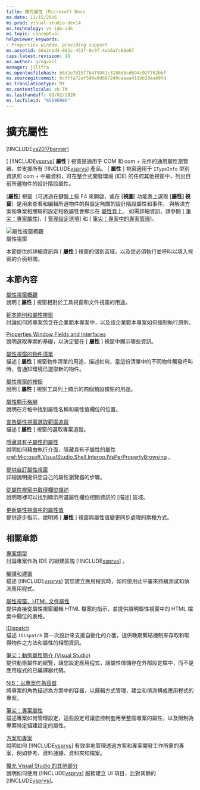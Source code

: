 ```yaml
---
title: 擴充屬性 |Microsoft Docs
ms.date: 11/15/2016
ms.prod: visual-studio-dev14
ms.technology: vs-ide-sdk
ms.topic: conceptual
helpviewer_keywords:
- Properties window, providing support
ms.assetid: 68e2cbd4-861c-453f-8c9f-4ab6afc80e67
caps.latest.revision: 19
ms.author: gregvanl
manager: jillfra
ms.openlocfilehash: b5d2e7d15f7b479941c3186d8cd694c92f762bbf
ms.sourcegitcommit: 6cfffa72af599a9d667249caaaa411bb28ea69fd
ms.translationtype: MT
ms.contentlocale: zh-TW
ms.lasthandoff: 09/02/2020
ms.locfileid: "65690986"
---
```

# <a name="extending-properties"></a>擴充屬性
[!INCLUDE[vs2017banner](../../includes/vs2017banner.md)]

[ [!INCLUDE[vsprvs](../../includes/vsprvs-md.md)] **屬性** ] 視窗是適用于 COM 和 com + 元件的通用屬性瀏覽器，並支援所有 [!INCLUDE[vsprvs](../../includes/vsprvs-md.md)] 產品。 [ **屬性** ] 視窗適用于 `ITypeInfo` 型別資訊和 com + 中繼資料，可在整合式開發環境 (IDE) 的任何其他視窗中，列出目前所選物件的設計階段屬性。  
  
 [**屬性**] 視窗（可透過在鍵盤上按 F4 來開啟，或在 [**視圖**] 功能表上選取 [**屬性] 視窗**）是用來查看和編輯所選物件的與設定無關的設計階段屬性和事件。 與解決方案和專案相關聯的設定相依屬性會顯示在 [屬性頁](../../extensibility/internals/property-pages.md)上。 如需詳細資訊，請參閱 [ [筆尖：專案屬性](https://msdn.microsoft.com/fb126574-24ad-4c96-9b2b-6e1f3879ba50)]、[ [管理設定選項](../../extensibility/internals/managing-configuration-options.md)] 和 [ [筆尖：專案中的專案管理](https://msdn.microsoft.com/762e606b-7f44-4b66-97a1-e30a703654a0)]。  
  
 ![屬性視窗概觀](../../extensibility/internals/media/vspropertieswindow.png "vsPropertiesWindow")  
屬性視窗  
  
 本節提供的詳細資訊與 [ **屬性** ] 視窗的個別區域，以及您必須執行並呼叫以填入視窗的介面相關。  
  
## <a name="in-this-section"></a>本節內容  
 [屬性視窗概觀](../../extensibility/internals/properties-window-overview.md)  
 說明 [ **屬性** ] 視窗相對於工具視窗和文件視窗的用途。  
  
 [範本原則和屬性視窗](../../extensibility/internals/template-policy-and-the-properties-window.md)  
 討論如何將專案包含在企業範本專案中，以及該企業範本專案如何強制執行原則。  
  
 [Properties Window Fields and Interfaces](../../extensibility/internals/properties-window-fields-and-interfaces.md)  
 說明選取專案的基礎，以決定要在 [ **屬性** ] 視窗中顯示哪些資訊。  
  
 [屬性視窗的物件清單](../../extensibility/internals/properties-window-object-list.md)  
 描述 [ **屬性** ] 視窗物件清單的用途，描述如何，當這份清單中的不同物件觸發呼叫時，會通知環境已選取新的物件。  
  
 [屬性視窗的按鈕](../../extensibility/internals/properties-window-buttons.md)  
 說明 [ **屬性** ] 視窗工具列上顯示的四個預設按鈕的用途。  
  
 [屬性顯示格線](../../extensibility/internals/properties-display-grid.md)  
 說明在方格中找到屬性名稱和屬性值欄位的位置。  
  
 [宣告屬性視窗選取範圍追蹤](../../misc/announcing-property-window-selection-tracking.md)  
 描述 [ **屬性** ] 視窗的選取專案追蹤。  
  
 [隱藏具有子屬性的屬性](../../misc/hiding-properties-that-have-child-properties.md)  
 說明如何藉由執行介面，隱藏具有子屬性的屬性 <xref:Microsoft.VisualStudio.Shell.Interop.IVsPerPropertyBrowsing> 。  
  
 [提供自訂屬性視窗](../../misc/providing-a-custom-properties-window.md)  
 詳細說明提供您自己的屬性瀏覽器的步驟。  
  
 [從屬性視窗中取得欄位描述](../../misc/getting-field-descriptions-from-the-properties-window.md)  
 說明哪裡可以找到顯示所選屬性欄位相關資訊的 [描述] 區域。  
  
 [更新屬性視窗中的屬性值](../../misc/updating-property-values-in-the-properties-window.md)  
 提供逐步指示，說明將 [ **屬性** ] 視窗與屬性值變更同步處理的兩種方式。  
  
## <a name="related-sections"></a>相關章節  
 [專案類型](../../extensibility/internals/project-types.md)  
 討論專案作為 IDE 的組建區塊 [!INCLUDE[vsprvs](../../includes/vsprvs-md.md)] 。  
  
 [編譯和建置](../../ide/compiling-and-building-in-visual-studio.md)  
 描述 [!INCLUDE[vsprvs](../../includes/vsprvs-md.md)] 當您建立應用程式時，如何使用此平臺來持續測試和偵測應用程式。  
  
 [屬性視窗、HTML 文件屬性](https://msdn.microsoft.com/library/46e3d164-a1a7-42f9-87b0-344e10a37b62)  
 提供直接從屬性視窗編輯 HTML 檔案的指示，並提供說明屬性視窗中的 HTML 檔案中欄位的表格。  
  
 [IDispatch](https://msdn.microsoft.com/ebbff4bc-36b2-4861-9efa-ffa45e013eb5)  
 描述 `IDispatch` 第一次設計來支援自動化的介面，提供晚期繫結機制來存取和取得物件之方法和屬性的相關資訊。  
  
 [筆尖：動態屬性簡介 (Visual Studio) ](https://msdn.microsoft.com/f5102027-1431-4195-ae40-9b991de46d3a)  
 提供動態屬性的總覽，讓您設定應用程式，讓屬性值儲存在外部設定檔中，而不是應用程式的已編譯器代碼。  
  
 [NIB︰以專案作為容器](https://msdn.microsoft.com/87d40f63-f487-4767-8963-64beec27ba1b)  
 將專案的角色描述為方案中的容器，以邏輯方式管理、建立和偵測構成應用程式的專案。  
  
 [筆尖：專案屬性](https://msdn.microsoft.com/fb126574-24ad-4c96-9b2b-6e1f3879ba50)  
 描述專案如何管理設定，這些設定可讓您控制套用至整個專案的屬性，以及限制為專案特定組建設定的屬性。  
  
 [方案和專案](../../ide/solutions-and-projects-in-visual-studio.md)  
 說明如何 [!INCLUDE[vsprvs](../../includes/vsprvs-md.md)] 有效率地管理透過方案和專案開發工作所需的專案，例如參考、資料連線、資料夾和檔案。  
  
 [擴充 Visual Studio 的其他部分](../../extensibility/extending-other-parts-of-visual-studio.md)  
 說明如何使用 [!INCLUDE[vsprvs](../../includes/vsprvs-md.md)] 服務建立 UI 項目，比對其餘的 [!INCLUDE[vsprvs](../../includes/vsprvs-md.md)]。
